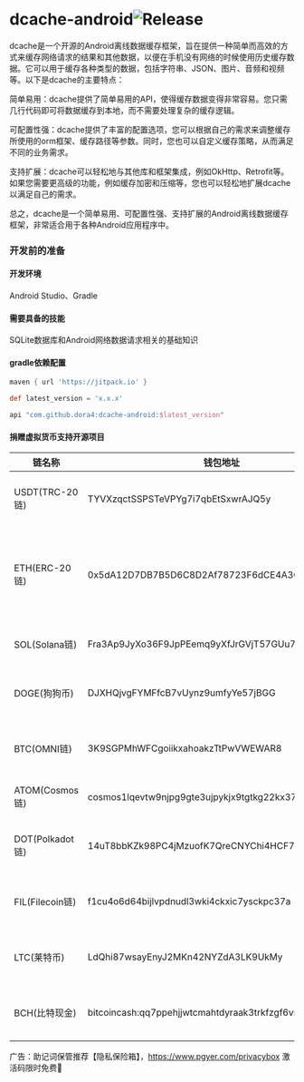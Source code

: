 # dcache-android![Release](https://jitpack.io/v/dora4/dcache-android.svg)

dcache是一个开源的Android离线数据缓存框架，旨在提供一种简单而高效的方式来缓存网络请求的结果和其他数据，以便在手机没有网络的时候使用历史缓存数据。它可以用于缓存各种类型的数据，包括字符串、JSON、图片、音频和视频等。以下是dcache的主要特点：

简单易用：dcache提供了简单易用的API，使得缓存数据变得非常容易。您只需几行代码即可将数据缓存到本地，而不需要处理复杂的缓存逻辑。

可配置性强：dcache提供了丰富的配置选项，您可以根据自己的需求来调整缓存所使用的orm框架、缓存路径等参数。同时，您也可以自定义缓存策略，从而满足不同的业务需求。

支持扩展：dcache可以轻松地与其他库和框架集成，例如OkHttp、Retrofit等。如果您需要更高级的功能，例如缓存加密和压缩等，您也可以轻松地扩展dcache以满足自己的需求。

总之，dcache是一个简单易用、可配置性强、支持扩展的Android离线数据缓存框架，非常适合用于各种Android应用程序中。









### 开发前的准备

#### 开发环境

Android Studio、Gradle

#### 需要具备的技能

SQLite数据库和Android网络数据请求相关的基础知识

#### gradle依赖配置

```groovy
maven { url 'https://jitpack.io' }

def latest_version = 'x.x.x'

api "com.github.dora4:dcache-android:$latest_version"
```

#### 捐赠虚拟货币支持开源项目

| 链名称            | 钱包地址                                               | 备注                                                         |
| --------------- | ------------------------------------------------------ | ------------------------------------------------------------ |
| USDT(TRC-20链)  | TYVXzqctSSPSTeVPYg7i7qbEtSxwrAJQ5y                     | 先发送github用户名至邮箱dora924666990@gmail.com再发送加密货币（推荐，转账快且手续费低） |
| ETH(ERC-20链)   | 0x5dA12D7DB7B5D6C8D2Af78723F6dCE4A3C89caB9             | 先发送github用户名至邮箱dora924666990@gmail.com再发送加密货币，以太坊L1本链的chainId=1，如为以太坊兼容链，请在邮箱中说明，比如bsc的chainId=56，polygon的chainId=137 |
| SOL(Solana链)   | Fra3Ap9JyXo36F9JpPEemq9yXfJrGVjT57GUu7MPG9Dd           | 先发送github用户名至邮箱dora924666990@gmail.com再发送加密货币 |
| DOGE(狗狗币)    | DJXHQjvgFYMFfcB7vUynz9umfyYe57jBGG                     | 先发送github用户名至邮箱dora924666990@gmail.com再发送加密货币，打赏专用货币 |
| BTC(OMNI链)     | 3K9SGPMhWFCgoiikxahoakzTtPwVWEWAR8                     | 先发送github用户名至邮箱dora924666990@gmail.com再发送加密货币，转账较慢，安全性极高 |
| ATOM(Cosmos链)  | cosmos1lqevtw9njpg9gte3ujpykjx9tgtkg22kx37zgq          | 先发送github用户名至邮箱dora924666990@gmail.com再发送加密货币 |
| DOT(Polkadot链) | 14uT8bbKZk98PC4jMzuofK7QreCNYChi4HCF72Lv5CzzqpTN       | 先发送github用户名至邮箱dora924666990@gmail.com再发送加密货币，转账快，手续费适中 |
| FIL(Filecoin链) | f1cu4o6d64bijlvpdnudl3wki4ckxic7ysckpc37a              | 先发送github用户名至邮箱dora924666990@gmail.com再发送加密货币，转账慢，但手续费极低 |
| LTC(莱特币)   | LdQhi87wsayEnyJ2MKn42NYZdA3LK9UkMy | 先发送github用户名至邮箱dora924666990@gmail.com再发送加密货币，转账速度适中，手续费很低 |
| BCH(比特现金)   | bitcoincash:qq7ppehjjwtcmahtdyraak3trkfzgf6vnv29wnufun | 先发送github用户名至邮箱dora924666990@gmail.com再发送加密货币，转账速度适中，手续费很低 |

广告：助记词保管推荐【隐私保险箱】，https://www.pgyer.com/privacybox 激活码限时免费🎉
